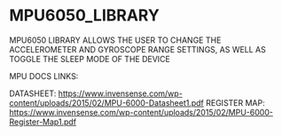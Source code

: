 # MPU6050_LIBRARY
MPU6050 LIBRARY ALLOWS THE USER TO CHANGE THE ACCELEROMETER AND GYROSCOPE RANGE SETTINGS, AS WELL AS TOGGLE THE SLEEP MODE OF THE DEVICE

MPU DOCS LINKS: 

DATASHEET:      https://www.invensense.com/wp-content/uploads/2015/02/MPU-6000-Datasheet1.pdf
         REGISTER MAP:   https://www.invensense.com/wp-content/uploads/2015/02/MPU-6000-Register-Map1.pdf
